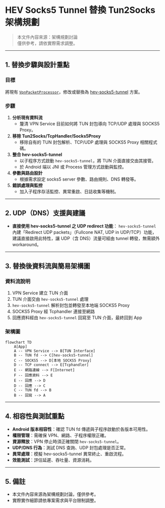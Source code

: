 # HEV Socks5 Tunnel 替換 Tun2Socks 架構規劃

> 本文件內容來源：架構規劃討論  
> 僅供參考，請依實際需求調整。

---

## 1. 替換步驟與設計重點

### 目標
將現有 [`VpnPacketProcessor`](app/src/main/java/com/example/vpntest/core/VpnPacketProcessor.kt:1)，修改或替換為 [hev-socks5-tunnel](https://github.com/heiher/hev-socks5-tunnel) 方案。

### 步驟
1. **分析現有資料流**  
   - 釐清 VPN Service 目前如何將 TUN 封包導向 TCP/UDP 處理與 SOCKS5 Proxy。
2. **移除 Tun2Socks/TcpHandler/Socks5Proxy**  
   - 移除自有的 TUN 封包解析、TCP/UDP 處理與 SOCKS5 Proxy 相關程式碼。
3. **整合 hev-socks5-tunnel**  
   - 以子程序方式啟動 `hev-socks5-tunnel`，將 TUN 介面直接交由其接管。
   - 於 Android 端以 JNI 或 Process 管理方式啟動與監控。
4. **參數與路由設計**  
   - 根據需求設定 socks5 server 參數、路由規則、DNS 轉發等。
5. **錯誤處理與監控**  
   - 加入子程序存活監控、異常重啟、日誌收集等機制。

---

## 2. UDP（DNS）支援與建議

- **直接使用 hev-socks5-tunnel 之 UDP redirect 功能**：
  `hev-socks5-tunnel` 內建「Redirect UDP packets」（Fullcone NAT, UDP in UDP/TCP）功能，建議直接啟用此特性，讓 UDP（含 DNS）流量可經由 tunnel 轉發，無需額外 workaround。
---

## 3. 替換後資料流與簡易架構圖

### 資料流說明

1. VPN Service 建立 TUN 介面
2. TUN 介面交由 `hev-socks5-tunnel` 處理
3. `hev-socks5-tunnel` 解析封包並轉發至本地端 SOCKS5 Proxy
4. SOCKS5 Proxy 經 Tcphandler 連接至網路
5. 回應資料經由 `hev-socks5-tunnel` 回寫至 TUN 介面，最終回到 App

### 架構圖

```mermaid
flowchart TD
    A[App]
    A -- VPN Service --> B[TUN Interface]
    B -- TUN fd --> C[hev-socks5-tunnel]
    C -- SOCKS5 --> D[本地 SOCKS5 Proxy]
    D -- TCP connect --> E[Tcphandler]
    E -- 網路連線 --> F[Internet]
    F -- 回應資料 --> E
    E -- 回應 --> D
    D -- 回應 --> C
    C -- TUN fd --> B
    B -- 回寫 --> A
```

---

## 4. 相容性與測試重點

- **Android 版本相容性**：確認 TUN fd 傳遞與子程序啟動於各版本可用性。
- **權限管理**：需確保 VPN、網路、子程序權限正確。
- **資源釋放**：VPN 停止時須正確關閉 `hev-socks5-tunnel`。
- **UDP/DNS 行為**：測試 DNS 查詢、UDP 封包處理是否正常。
- **異常處理**：模擬 hev-socks5-tunnel 異常終止、重啟流程。
- **效能測試**：評估延遲、吞吐量、資源消耗。

---

## 5. 備註

- 本文件內容來源為架構規劃討論，僅供參考。
- 實際實作細節請依專案需求與平台限制調整。